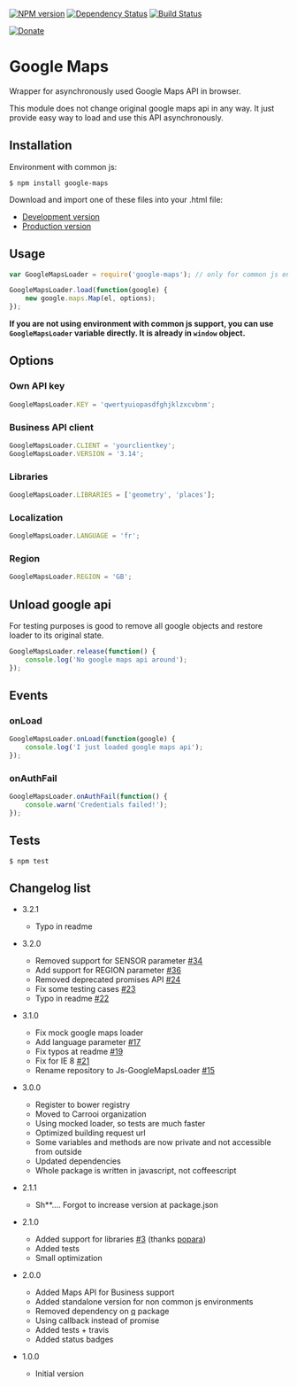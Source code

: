 [![NPM version](https://img.shields.io/npm/v/google-maps.svg?style=flat-square)](https://www.npmjs.com/package/google-maps)
[![Dependency Status](https://img.shields.io/gemnasium/Carrooi/Node-GoogleMaps.svg?style=flat-square)](https://gemnasium.com/Carrooi/Node-GoogleMaps)
[![Build Status](https://img.shields.io/travis/Carrooi/Node-GoogleMaps.svg?style=flat-square)](https://travis-ci.org/Carrooi/Node-GoogleMaps)

[![Donate](https://img.shields.io/badge/donate-PayPal-brightgreen.svg?style=flat-square)](https://www.paypal.com/cgi-bin/webscr?cmd=_s-xclick&hosted_button_id=ARUCDRF95XRBA)

# Google Maps

Wrapper for asynchronously used Google Maps API in browser.

This module does not change original google maps api in any way. It just provide easy way to load and use this API
asynchronously.

## Installation

Environment with common js:
```
$ npm install google-maps
```

Download and import one of these files into your .html file:
* [Development version](https://raw.github.com/Carrooi/Js-GoogleMapsLoader/master/lib/Google.js)
* [Production version](https://raw.github.com/Carrooi/Js-GoogleMapsLoader/master/lib/Google.min.js)

## Usage

```javascript
var GoogleMapsLoader = require('google-maps'); // only for common js environments

GoogleMapsLoader.load(function(google) {
	new google.maps.Map(el, options);
});
```

**If you are not using environment with common js support, you can use `GoogleMapsLoader` variable directly. It is
already in `window` object.**

## Options

### Own API key

```javascript
GoogleMapsLoader.KEY = 'qwertyuiopasdfghjklzxcvbnm';
```

### Business API client

```javascript
GoogleMapsLoader.CLIENT = 'yourclientkey';
GoogleMapsLoader.VERSION = '3.14';
```

### Libraries

```javascript
GoogleMapsLoader.LIBRARIES = ['geometry', 'places'];
```

### Localization

```javascript
GoogleMapsLoader.LANGUAGE = 'fr';
```

### Region

```javascript
GoogleMapsLoader.REGION = 'GB';
```

## Unload google api

For testing purposes is good to remove all google objects and restore loader to its original state.

```javascript
GoogleMapsLoader.release(function() {
	console.log('No google maps api around');
});
```

## Events

### onLoad

```javascript
GoogleMapsLoader.onLoad(function(google) {
	console.log('I just loaded google maps api');
});
```

### onAuthFail

```javascript
GoogleMapsLoader.onAuthFail(function() {
	console.warn('Credentials failed!');
});
```

## Tests

```
$ npm test
```

## Changelog list

* 3.2.1
	+ Typo in readme

* 3.2.0
	+ Removed support for SENSOR parameter [#34](https://github.com/Carrooi/Js-GoogleMapsLoader/pull/34)
	+ Add support for REGION parameter [#36](https://github.com/Carrooi/Js-GoogleMapsLoader/pull/36)
	+ Removed deprecated promises API [#24](https://github.com/Carrooi/Js-GoogleMapsLoader/issues/24)
	+ Fix some testing cases [#23](https://github.com/Carrooi/Js-GoogleMapsLoader/pull/23)
	+ Typo in readme [#22](https://github.com/Carrooi/Js-GoogleMapsLoader/pull/22)

* 3.1.0
	+ Fix mock google maps loader
	+ Add language parameter [#17](https://github.com/Carrooi/Js-GoogleMapsLoader/pull/17)
	+ Fix typos at readme [#19](https://github.com/Carrooi/Js-GoogleMapsLoader/pull/19)
	+ Fix for IE 8 [#21](https://github.com/Carrooi/Js-GoogleMapsLoader/pull/21)
	+ Rename repository to Js-GoogleMapsLoader [#15](https://github.com/Carrooi/Js-GoogleMapsLoader/issues/15)

* 3.0.0
	+ Register to bower registry
	+ Moved to Carrooi organization
	+ Using mocked loader, so tests are much faster
	+ Optimized building request url
	+ Some variables and methods are now private and not accessible from outside
	+ Updated dependencies
	+ Whole package is written in javascript, not coffeescript

* 2.1.1
	+ Sh**.... Forgot to increase version at package.json

* 2.1.0
	+ Added support for libraries [#3](https://github.com/Carrooi/Js-GoogleMapsLoader/pull/3) (thanks [popara](https://github.com/popara))
	+ Added tests
	+ Small optimization

* 2.0.0
	+ Added Maps API for Business support
	+ Added standalone version for non common js environments
	+ Removed dependency on [q](https://github.com/kriskowal/q) package
	+ Using callback instead of promise
	+ Added tests + travis
	+ Added status badges

* 1.0.0
	+ Initial version
